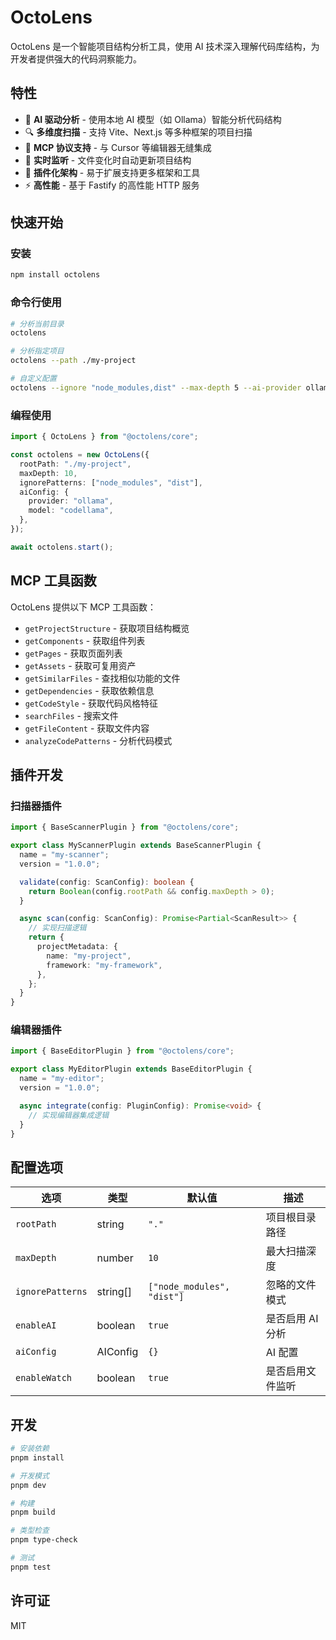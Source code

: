 # OctoLens

OctoLens 是一个智能项目结构分析工具，使用 AI 技术深入理解代码库结构，为开发者提供强大的代码洞察能力。

## 特性

- 🤖 **AI 驱动分析** - 使用本地 AI 模型（如 Ollama）智能分析代码结构
- 🔍 **多维度扫描** - 支持 Vite、Next.js 等多种框架的项目扫描
- 📡 **MCP 协议支持** - 与 Cursor 等编辑器无缝集成
- 🔄 **实时监听** - 文件变化时自动更新项目结构
- 🧩 **插件化架构** - 易于扩展支持更多框架和工具
- ⚡ **高性能** - 基于 Fastify 的高性能 HTTP 服务

## 快速开始

### 安装

```bash
npm install octolens
```

### 命令行使用

```bash
# 分析当前目录
octolens

# 分析指定项目
octolens --path ./my-project

# 自定义配置
octolens --ignore "node_modules,dist" --max-depth 5 --ai-provider ollama
```

### 编程使用

```typescript
import { OctoLens } from "@octolens/core";

const octolens = new OctoLens({
  rootPath: "./my-project",
  maxDepth: 10,
  ignorePatterns: ["node_modules", "dist"],
  aiConfig: {
    provider: "ollama",
    model: "codellama",
  },
});

await octolens.start();
```

## MCP 工具函数

OctoLens 提供以下 MCP 工具函数：

- `getProjectStructure` - 获取项目结构概览
- `getComponents` - 获取组件列表
- `getPages` - 获取页面列表
- `getAssets` - 获取可复用资产
- `getSimilarFiles` - 查找相似功能的文件
- `getDependencies` - 获取依赖信息
- `getCodeStyle` - 获取代码风格特征
- `searchFiles` - 搜索文件
- `getFileContent` - 获取文件内容
- `analyzeCodePatterns` - 分析代码模式

## 插件开发

### 扫描器插件

```typescript
import { BaseScannerPlugin } from "@octolens/core";

export class MyScannerPlugin extends BaseScannerPlugin {
  name = "my-scanner";
  version = "1.0.0";

  validate(config: ScanConfig): boolean {
    return Boolean(config.rootPath && config.maxDepth > 0);
  }

  async scan(config: ScanConfig): Promise<Partial<ScanResult>> {
    // 实现扫描逻辑
    return {
      projectMetadata: {
        name: "my-project",
        framework: "my-framework",
      },
    };
  }
}
```

### 编辑器插件

```typescript
import { BaseEditorPlugin } from "@octolens/core";

export class MyEditorPlugin extends BaseEditorPlugin {
  name = "my-editor";
  version = "1.0.0";

  async integrate(config: PluginConfig): Promise<void> {
    // 实现编辑器集成逻辑
  }
}
```

## 配置选项

| 选项             | 类型     | 默认值                     | 描述             |
| ---------------- | -------- | -------------------------- | ---------------- |
| `rootPath`       | string   | `"."`                      | 项目根目录路径   |
| `maxDepth`       | number   | `10`                       | 最大扫描深度     |
| `ignorePatterns` | string[] | `["node_modules", "dist"]` | 忽略的文件模式   |
| `enableAI`       | boolean  | `true`                     | 是否启用 AI 分析 |
| `aiConfig`       | AIConfig | `{}`                       | AI 配置          |
| `enableWatch`    | boolean  | `true`                     | 是否启用文件监听 |

## 开发

```bash
# 安装依赖
pnpm install

# 开发模式
pnpm dev

# 构建
pnpm build

# 类型检查
pnpm type-check

# 测试
pnpm test
```

## 许可证

MIT
